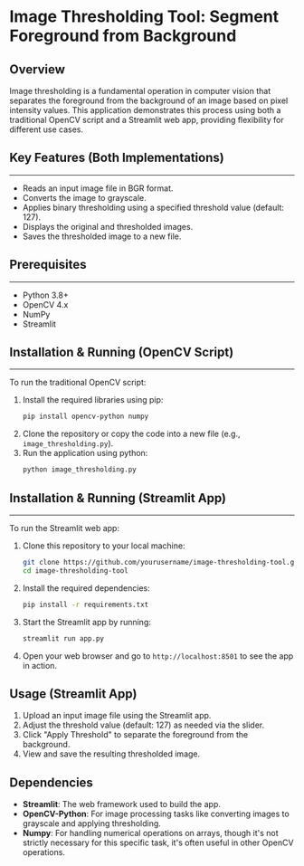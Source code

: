 # Image Thresholding Tool: Segment Foreground from Background

## Overview

Image thresholding is a fundamental operation in computer vision that separates the foreground from the background of an image based on pixel intensity values. This application demonstrates this process using both a traditional OpenCV script and a Streamlit web app, providing flexibility for different use cases.

## Key Features (Both Implementations)
----------------

*   Reads an input image file in BGR format.
*   Converts the image to grayscale.
*   Applies binary thresholding using a specified threshold value (default: 127).
*   Displays the original and thresholded images.
*   Saves the thresholded image to a new file.

## Prerequisites
----------------

*   Python 3.8+
*   OpenCV 4.x
*   NumPy
*   Streamlit

## Installation & Running (OpenCV Script)
---------------

To run the traditional OpenCV script:

1.  Install the required libraries using pip:
    ```bash
    pip install opencv-python numpy
    ```
2.  Clone the repository or copy the code into a new file (e.g., `image_thresholding.py`).
3.  Run the application using python:
    ```bash
    python image_thresholding.py
    ```

## Installation & Running (Streamlit App)
---------------

To run the Streamlit web app:

1. Clone this repository to your local machine:
    ```sh
    git clone https://github.com/yourusername/image-thresholding-tool.git
    cd image-thresholding-tool
    ```

2. Install the required dependencies:
    ```sh
    pip install -r requirements.txt
    ```

3. Start the Streamlit app by running:
    ```sh
    streamlit run app.py
    ```

4. Open your web browser and go to `http://localhost:8501` to see the app in action.


## Usage (Streamlit App)

1.  Upload an input image file using the Streamlit app.
2.  Adjust the threshold value (default: 127) as needed via the slider.
3.  Click "Apply Threshold" to separate the foreground from the background.
4.  View and save the resulting thresholded image.

## Dependencies

- **Streamlit**: The web framework used to build the app.
- **OpenCV-Python**: For image processing tasks like converting images to grayscale and applying thresholding.
- **Numpy**: For handling numerical operations on arrays, though it's not strictly necessary for this specific task, it's often useful in other OpenCV operations.
```
